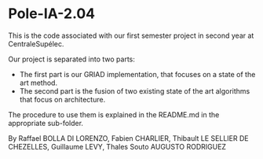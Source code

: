 # Pole-IA-2.04

This is the code associated with our first semester project in second year at CentraleSupélec.

Our project is separated into two parts:

* The first part is our GRIAD implementation, that focuses on a state of the art method.
* The second part is the fusion of two existing state of the art algorithms that focus on architecture.

The procedure to use them is explained in the README.md in the appropriate sub-folder.

By Raffael BOLLA DI LORENZO, Fabien CHARLIER, Thibault LE SELLIER DE CHEZELLES, Guillaume LEVY, Thales Souto AUGUSTO RODRIGUEZ
